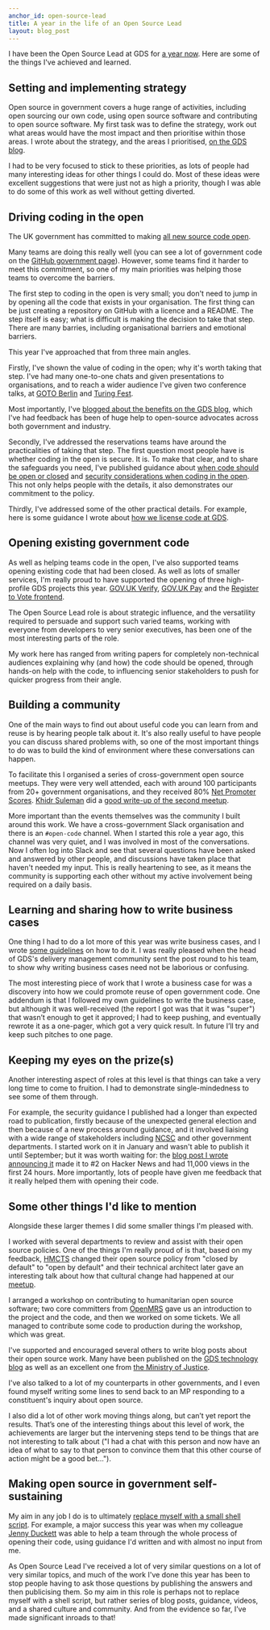 ```yaml
---
anchor_id: open-source-lead
title: A year in the life of an Open Source Lead
layout: blog_post
---
```


I have been the Open Source Lead at GDS for [a year now](https://governmenttechnology.blog.gov.uk/2016/11/18/welcome-to-our-new-open-source-lead/). Here are some of the things I've achieved and learned.

## Setting and implementing strategy

Open source in government covers a huge range of activities, including open sourcing our own code, using open source software and contributing to open source software. My first task was to define the strategy, work out what areas would have the most impact and then prioritise within those areas. I wrote about the strategy, and the areas I prioritised, [on the GDS blog](https://governmenttechnology.blog.gov.uk/2016/12/15/next-steps-for-open-source-in-government/).

I had to be very focused to stick to these priorities, as lots of people had many interesting ideas for other things I could do. Most of these ideas were excellent suggestions that were just not as high a priority, though I was able to do some of this work as well without getting diverted.

## Driving coding in the open

The UK government has committed to making [all new source code open](https://www.gov.uk/service-manual/service-standard/make-all-new-source-code-open).

Many teams are doing this really well (you can see a lot of government code on the [GitHub government page](https://government.github.com/community/#uk-central)). However, some teams find it harder to meet this commitment, so one of my main priorities was helping those teams to overcome the barriers.

The first step to coding in the open is very small; you don't need to jump in by opening all the code that exists in your organisation. The first thing can be just creating a repository on GitHub with a licence and a README. The step itself is easy; what is difficult is making the decision to take that step. There are many barries, including organisational barriers and emotional barriers.

This year I've approached that from three main angles.

Firstly, I've shown the value of coding in the open; why it's worth taking that step. I've had many one-to-one chats and given presentations to organisations, and to reach a wider audience I've given two conference talks, at [GOTO Berlin](https://www.youtube.com/watch?v=h8vlLRZxedg&feature=youtu.be) and [Turing Fest](https://www.turingfest.com/speakers/anna-shipman/?wvideo=0p810lpdqr).

Most importantly, I've [blogged about the benefits on the GDS blog](https://gds.blog.gov.uk/2017/09/04/the-benefits-of-coding-in-the-open/), which I've had feedback has been of huge help to open-source advocates across both government and industry.

Secondly, I've addressed the reservations teams have around the practicalities of taking that step. The first question most people have is whether coding in the open is secure. It is. To make that clear, and to share the safeguards you need, I've published guidance about [when code should be open or closed](https://www.gov.uk/government/publications/open-source-guidance/when-code-should-be-open-or-closed) and [security considerations when coding in the open](https://www.gov.uk/government/publications/open-source-guidance/security-considerations-when-coding-in-the-open). This not only helps people with the details, it also demonstrates our commitment to the policy.

Thirdly, I've addressed some of the other practical details. For example, here is some guidance I wrote about [how we license code at GDS](https://github.com/alphagov/styleguides/blob/master/licensing.md).

## Opening existing government code

As well as helping teams code in the open, I've also supported teams opening existing code that had been closed. As well as lots of smaller services, I'm really proud to have supported the opening of three high-profile GDS projects this year. [GOV.UK Verify](https://github.com/alphagov/?utf8=%E2%9C%93&q=verify&type=&language=), [GOV.UK Pay](https://govukpay-docs.cloudapps.digital/#contribute) and the [Register to Vote frontend](https://github.com/alphagov/ier-frontend).

The Open Source Lead role is about strategic influence, and the versatility required to persuade and support such varied teams, working with everyone from developers to very senior executives, has been one of the most interesting parts of the role.

My work here has ranged from writing papers for completely non-technical audiences explaining why (and how) the code should be opened, through hands-on help with the code, to influencing senior stakeholders to push for quicker progress from their angle.

## Building a community

One of the main ways to find out about useful code you can learn from and reuse is by hearing people talk about it. It's also really useful to have people you can discuss shared problems with, so one of the most important things to do was to build the kind of environment where these conversations can happen.

To facilitate this I organised a series of cross-government open source meetups. They were very well attended, each with around 100 participants from 20+ government organisations, and they received 80% [Net Promoter Scores](http://blog.verint.com/customer-engagement/net-promoter-score-nps-criticisms-and-best-practices). [Khidr Suleman](https://twitter.com/TechPunk316) did a [good write-up of the second meetup](https://gdstechnology.blog.gov.uk/2017/10/10/open-source-security-meetup-7-things-we-learned-from-the-cross-government-event/).

More important than the events themselves was the community I built around this work. We have a cross-government Slack organisation and there is an `#open-code` channel. When I started this role a year ago, this channel was very quiet, and I was involved in most of the conversations. Now I often log into Slack and see that several questions have been asked and answered by other people, and discussions have taken place that haven't needed my input. This is really heartening to see, as it means the community is supporting each other without my active involvement being required on a daily basis.

## Learning and sharing how to write business cases

One thing I had to do a lot more of this year was write business cases, and I wrote [some guidelines](https://www.annashipman.co.uk/jfdi/writing-a-business-case.html) on how to do it. I was really pleased when the head of GDS's delivery management community sent the post round to his team, to show why writing business cases need not be laborious or confusing.

The most interesting piece of work that I wrote a business case for was a discovery into how we could promote reuse of open government code. One addendum is that I followed my own guidelines to write the business case, but although it was well-received (the report I got was that it was "super") that wasn’t enough to get it approved; I had to keep pushing, and eventually rewrote it as a one-pager, which got a very quick result. In future I’ll try and keep such pitches to one page.

## Keeping my eyes on the prize(s)

Another interesting aspect of roles at this level is that things can take a very long time to come to fruition. I had to demonstrate single-mindedness to see some of them through.

For example, the security guidance I published had a longer than expected road to publication, firstly because of the unexpected general election and then because of a new process around guidance, and it involved liaising with a wide range of stakeholders including [NCSC](https://www.ncsc.gov.uk/) and other government departments. I started work on it in January and wasn't able to publish it until September; but it was worth waiting for: the [blog post I wrote announcing it](https://gdstechnology.blog.gov.uk/2017/09/27/dont-be-afraid-to-code-in-the-open-heres-how-to-do-it-securely/) made it to #2 on Hacker News and had 11,000 views in the first 24 hours. More importantly, lots of people have given me feedback that it really helped them with opening their code.

## Some other things I'd like to mention

Alongside these larger themes I did some smaller things I'm pleased with.

I worked with several departments to review and assist with their open source policies. One of the things I'm really proud of is that, based on my feedback, [HMCTS](https://www.gov.uk/government/organisations/hm-courts-and-tribunals-service) changed their open source policy from "closed by default" to "open by default" and their technical architect later gave an interesting talk about how that cultural change had happened at our [meetup](https://gdstechnology.blog.gov.uk/2017/10/10/open-source-security-meetup-7-things-we-learned-from-the-cross-government-event/).

I arranged a workshop on contributing to humanitarian open source software; two core committers from [OpenMRS](http://openmrs.org/) gave us an introduction to the project and the code, and then we worked on some tickets. We all managed to contribute some code to production during the workshop, which was great.

I've supported and encouraged several others to write blog posts about their open source work. Many have been published on the [GDS technology blog](https://gdstechnology.blog.gov.uk/category/open-source/) as well as an excellent one from [the Ministry of Justice](https://mojdigital.blog.gov.uk/2017/02/21/why-we-code-in-the-open/).

I've also talked to a lot of my counterparts in other governments, and I even found myself writing some lines to send back to an MP responding to a constituent's inquiry about open source.

I also did a lot of other work moving things along, but can’t yet report the results. That’s one of the interesting things about this level of work, the achievements are larger but the intervening steps tend to be things that are not interesting to talk about ("I had a chat with this person and now have an idea of what to say to that person to convince them that this other course of action might be a good bet...").

## Making open source in government self-sustaining

My aim in any job I do is to ultimately [replace myself with a small shell script](http://smarterware.org/2010/05/hilary-mason-how-to-replace-yourself-with-a-small-shell-script/). For example, a major success this year was when my colleague [Jenny Duckett](https://twitter.com/jenny_duckett) was able to help a team through the whole process of opening their code, using guidance I'd written and with almost no input from me.

As Open Source Lead I've received a lot of very similar questions on a lot of very similar topics, and much of the work I've done this year has been to stop people having to ask those questions by publishing the answers and then publicising them. So my aim in this role is perhaps not to replace myself with a shell script, but rather series of blog posts, guidance, videos, and a shared culture and community. And from the evidence so far, I’ve made significant inroads to that!
